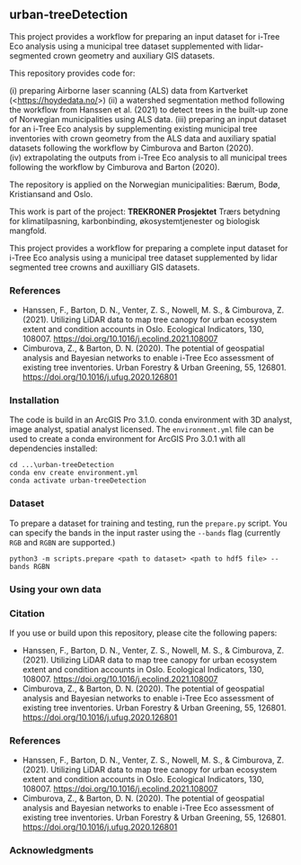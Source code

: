 ## urban-treeDetection ##

This project provides a workflow for preparing an input dataset for i-Tree Eco analysis using a municipal tree dataset supplemented with lidar-segmented crown geometry and auxiliary GIS datasets. 

This repository provides code for:

(i) preparing Airborne laser scanning (ALS) data from Kartverket (<<https://hoydedata.no/>>)
(ii) a watershed segmentation method following the workflow from Hanssen et al. (2021) to detect trees in the built-up zone of Norwegian municipalities using ALS data. 
(iii) preparing an input dataset for an i-Tree Eco analysis by supplementing existing municipal tree inventories with crown geometry from the ALS data and auxiliary spatial datasets following the workflow by Cimburova and Barton (2020).  
(iv) extrapolating the outputs from i-Tree Eco analysis to all municipal trees following the workflow by Cimburova and Barton (2020).    

The repository is applied on the Norwegian municipalities: Bærum, Bodø, Kristiansand and Oslo. 

This work is part of the project: **TREKRONER Prosjektet** Trærs betydning for klimatilpasning, karbonbinding, økosystemtjenester og biologisk mangfold. 


This project provides a workflow for preparing a complete input dataset for i-Tree Eco analysis using a municipal tree dataset supplemented by lidar segmented tree crowns and auxilliary GIS datasets. 





### References ###
- Hanssen, F., Barton, D. N., Venter, Z. S., Nowell, M. S., & Cimburova, Z. (2021). Utilizing LiDAR data to map tree canopy for urban ecosystem extent and condition accounts in Oslo. Ecological Indicators, 130, 108007. https://doi.org/10.1016/j.ecolind.2021.108007
- Cimburova, Z., & Barton, D. N. (2020). The potential of geospatial analysis and Bayesian networks to enable i-Tree Eco assessment of existing tree inventories. Urban Forestry & Urban Greening, 55, 126801. https://doi.org/10.1016/j.ufug.2020.126801

### Installation ###

The code is build in an ArcGIS Pro 3.1.0. conda environment with 3D analyst, image analyst, spatial analyst licensed. The `environment.yml` file can be used to create a conda environment for ArcGIS Pro 3.0.1 with all dependencies installed:

    cd ...\urban-treeDetection
    conda env create environment.yml
    conda activate urban-treeDetection

### Dataset ###


To prepare a dataset for training and testing, run the `prepare.py` script.  You can specify the bands in the input raster using the `--bands` flag (currently `RGB` and `RGBN` are supported.)

    python3 -m scripts.prepare <path to dataset> <path to hdf5 file> --bands RGBN







### Using your own data ###



### Citation ###

If you use or build upon this repository, please cite the following papers:

- Hanssen, F., Barton, D. N., Venter, Z. S., Nowell, M. S., & Cimburova, Z. (2021). Utilizing LiDAR data to map tree canopy for urban ecosystem extent and condition accounts in Oslo. Ecological Indicators, 130, 108007. https://doi.org/10.1016/j.ecolind.2021.108007
- Cimburova, Z., & Barton, D. N. (2020). The potential of geospatial analysis and Bayesian networks to enable i-Tree Eco assessment of existing tree inventories. Urban Forestry & Urban Greening, 55, 126801. https://doi.org/10.1016/j.ufug.2020.126801

### References ###
- Hanssen, F., Barton, D. N., Venter, Z. S., Nowell, M. S., & Cimburova, Z. (2021). Utilizing LiDAR data to map tree canopy for urban ecosystem extent and condition accounts in Oslo. Ecological Indicators, 130, 108007. https://doi.org/10.1016/j.ecolind.2021.108007
- Cimburova, Z., & Barton, D. N. (2020). The potential of geospatial analysis and Bayesian networks to enable i-Tree Eco assessment of existing tree inventories. Urban Forestry & Urban Greening, 55, 126801. https://doi.org/10.1016/j.ufug.2020.126801


### Acknowledgments ###


